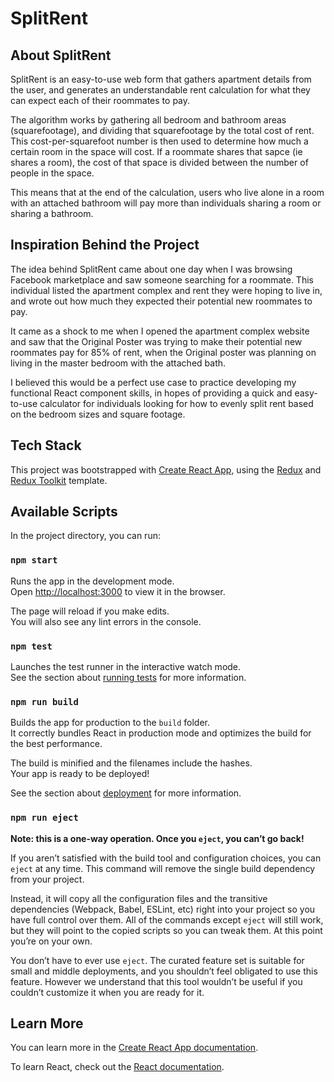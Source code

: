 # SplitRent

## About SplitRent

SplitRent is an easy-to-use web form that gathers apartment details from the user, and generates an understandable rent calculation for what they can expect each of their roommates to pay.

The algorithm works by gathering all bedroom and bathroom areas (squarefootage), and dividing that squarefootage by the total cost of rent. This cost-per-squarefoot number is then used to determine how much a certain room in the space will cost. If a roommate shares that sapce (ie shares a room), the cost of that space is divided between the number of people in the space.

This means that at the end of the calculation, users who live alone in a room with an attached bathroom will pay more than individuals sharing a room or sharing a bathroom.

## Inspiration Behind the Project

The idea behind SplitRent came about one day when I was browsing Facebook marketplace and saw someone searching for a roommate. This individual listed the apartment complex and rent they were hoping to live in, and wrote out how much they expected their potential new roommates to pay.

It came as a shock to me when I opened the apartment complex website and saw that the Original Poster was trying to make their potential new roommates pay for 85% of rent, when the Original poster was planning on living in the master bedroom with the attached bath.

I believed this would be a perfect use case to practice developing my functional React component skills, in hopes of providing a quick and easy-to-use calculator for individuals looking for how to evenly split rent based on the bedroom sizes and square footage.

## Tech Stack

This project was bootstrapped with [Create React App](https://github.com/facebook/create-react-app), using the [Redux](https://redux.js.org/) and [Redux Toolkit](https://redux-toolkit.js.org/) template.

## Available Scripts

In the project directory, you can run:

### `npm start`

Runs the app in the development mode.<br />
Open [http://localhost:3000](http://localhost:3000) to view it in the browser.

The page will reload if you make edits.<br />
You will also see any lint errors in the console.

### `npm test`

Launches the test runner in the interactive watch mode.<br />
See the section about [running tests](https://facebook.github.io/create-react-app/docs/running-tests) for more information.

### `npm run build`

Builds the app for production to the `build` folder.<br />
It correctly bundles React in production mode and optimizes the build for the best performance.

The build is minified and the filenames include the hashes.<br />
Your app is ready to be deployed!

See the section about [deployment](https://facebook.github.io/create-react-app/docs/deployment) for more information.

### `npm run eject`

**Note: this is a one-way operation. Once you `eject`, you can’t go back!**

If you aren’t satisfied with the build tool and configuration choices, you can `eject` at any time. This command will remove the single build dependency from your project.

Instead, it will copy all the configuration files and the transitive dependencies (Webpack, Babel, ESLint, etc) right into your project so you have full control over them. All of the commands except `eject` will still work, but they will point to the copied scripts so you can tweak them. At this point you’re on your own.

You don’t have to ever use `eject`. The curated feature set is suitable for small and middle deployments, and you shouldn’t feel obligated to use this feature. However we understand that this tool wouldn’t be useful if you couldn’t customize it when you are ready for it.

## Learn More

You can learn more in the [Create React App documentation](https://facebook.github.io/create-react-app/docs/getting-started).

To learn React, check out the [React documentation](https://reactjs.org/).
